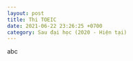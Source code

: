 ```yaml
---
layout: post
title: Thi TOEIC
date: 2021-06-22 23:26:25 +0700
category: Sau đại học (2020 - Hiện tại)
---
```


abc
